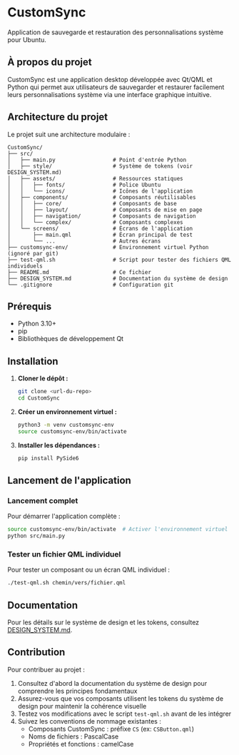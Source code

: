 # CustomSync

Application de sauvegarde et restauration des personnalisations système pour Ubuntu.

## À propos du projet

CustomSync est une application desktop développée avec Qt/QML et Python qui permet aux utilisateurs de sauvegarder et restaurer facilement leurs personnalisations système via une interface graphique intuitive.

## Architecture du projet

Le projet suit une architecture modulaire :

```
CustomSync/
├── src/
│   ├── main.py                  # Point d'entrée Python
│   ├── style/                   # Système de tokens (voir DESIGN_SYSTEM.md)
│   ├── assets/                  # Ressources statiques
│   │   ├── fonts/               # Police Ubuntu
│   │   └── icons/               # Icônes de l'application
│   ├── components/              # Composants réutilisables
│   │   ├── core/                # Composants de base
│   │   ├── layout/              # Composants de mise en page
│   │   ├── navigation/          # Composants de navigation
│   │   └── complex/             # Composants complexes
│   └── screens/                 # Écrans de l'application
│       ├── main.qml             # Écran principal de test
│       └── ...                  # Autres écrans
├── customsync-env/              # Environnement virtuel Python (ignoré par git)
├── test-qml.sh                  # Script pour tester des fichiers QML individuels
├── README.md                    # Ce fichier
├── DESIGN_SYSTEM.md             # Documentation du système de design
└── .gitignore                   # Configuration git
```

## Prérequis

- Python 3.10+
- pip
- Bibliothèques de développement Qt

## Installation

1. **Cloner le dépôt :**
   ```bash
   git clone <url-du-repo>
   cd CustomSync
   ```

2. **Créer un environnement virtuel :**
   ```bash
   python3 -m venv customsync-env
   source customsync-env/bin/activate
   ```

3. **Installer les dépendances :**
   ```bash
   pip install PySide6
   ```

## Lancement de l'application

### Lancement complet

Pour démarrer l'application complète :

```bash
source customsync-env/bin/activate  # Activer l'environnement virtuel
python src/main.py
```

### Tester un fichier QML individuel

Pour tester un composant ou un écran QML individuel :

```bash
./test-qml.sh chemin/vers/fichier.qml
```

## Documentation

Pour les détails sur le système de design et les tokens, consultez [DESIGN_SYSTEM.md](DESIGN_SYSTEM.md).

## Contribution

Pour contribuer au projet :

1. Consultez d'abord la documentation du système de design pour comprendre les principes fondamentaux
2. Assurez-vous que vos composants utilisent les tokens du système de design pour maintenir la cohérence visuelle
3. Testez vos modifications avec le script `test-qml.sh` avant de les intégrer
4. Suivez les conventions de nommage existantes :
   - Composants CustomSync : préfixe `CS` (ex: `CSButton.qml`)
   - Noms de fichiers : PascalCase
   - Propriétés et fonctions : camelCase
